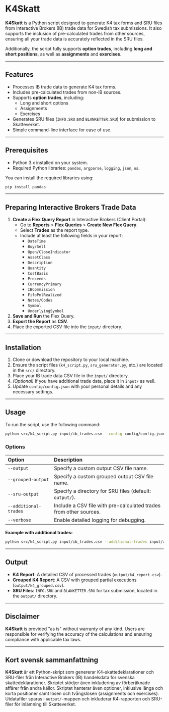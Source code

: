 # K4Skatt

**K4Skatt** is a Python script designed to generate K4 tax forms and SRU files from Interactive Brokers (IB) trade data for Swedish tax submissions. It also supports the inclusion of pre-calculated trades from other sources, ensuring all your trade data is accurately reflected in the SRU files.

Additionally, the script fully supports **option trades**, including **long and short positions**, as well as **assignments** and **exercises**.

---

## Features

- Processes IB trade data to generate K4 tax forms.
- Includes pre-calculated trades from non-IB sources.
- Supports **option trades**, including:
  - Long and short options
  - Assignments
  - Exercises
- Generates SRU files (`INFO.SRU` and `BLANKETTER.SRU`) for submission to Skatteverket.
- Simple command-line interface for ease of use.

---

## Prerequisites

- Python 3.x installed on your system.
- Required Python libraries: `pandas`, `argparse`, `logging`, `json`, `os`.

You can install the required libraries using:

```bash
pip install pandas
```

---

## Preparing Interactive Brokers Trade Data

1. **Create a Flex Query Report** in Interactive Brokers (Client Portal):
   - Go to **Reports** > **Flex Queries** > **Create New Flex Query**.
   - Select **Trades** as the report type.
   - Include at least the following fields in your report:
     - `DateTime`
     - `Buy/Sell`
     - `Open/CloseIndicator`
     - `AssetClass`
     - `Description`
     - `Quantity`
     - `CostBasis`
     - `Proceeds`
     - `CurrencyPrimary`
     - `IBCommission`
     - `FifoPnlRealized`
     - `Notes/Codes`
     - `Symbol`
     - `UnderlyingSymbol`
2. **Save and Run** the Flex Query.
3. **Export the Report** as **CSV**.
4. Place the exported CSV file into the `input/` directory.

---

## Installation

1. Clone or download the repository to your local machine.
2. Ensure the script files (`k4_script.py`, `sru_generator.py`, etc.) are located in the `src/` directory.
3. Place your IB trade data CSV file in the `input/` directory.
4. *(Optional)* If you have additional trade data, place it in `input/` as well.
5. Update `config/config.json` with your personal details and any necessary settings.

---

## Usage

To run the script, use the following command:

```bash
python src/k4_script.py input/ib_trades.csv --config config/config.json
```

### Options

| Option | Description |
|:---|:---|
| `--output` | Specify a custom output CSV file name. |
| `--grouped-output` | Specify a custom grouped output CSV file name. |
| `--sru-output` | Specify a directory for SRU files (default: `output/`). |
| `--additional-trades` | Include a CSV file with pre-calculated trades from other sources. |
| `--verbose` | Enable detailed logging for debugging. |

**Example with additional trades:**

```bash
python src/k4_script.py input/ib_trades.csv --additional-trades input/additional_trades.csv --config config/config.json
```

---

## Output

- **K4 Report**: A detailed CSV of processed trades (`output/k4_report.csv`).
- **Grouped K4 Report**: A CSV with grouped partial executions (`output/k4_grouped.csv`).
- **SRU Files**: `INFO.SRU` and `BLANKETTER.SRU` for tax submission, located in the `output/` directory.

---

## Disclaimer

**K4Skatt** is provided "as is" without warranty of any kind. Users are responsible for verifying the accuracy of the calculations and ensuring compliance with applicable tax laws.

---

## Kort svensk sammanfattning

**K4Skatt** är ett Python-skript som genererar K4-skattedeklarationer och SRU-filer från Interactive Brokers (IB) handelsdata för svenska skattedeklarationer. Skriptet stödjer även inkludering av förberäknade affärer från andra källor. Skriptet hanterar även optioner, inklusive långa och korta positioner samt lösen och tvångslösen (assignments och exercises).  
Utdatafiler sparas i `output/`-mappen och inkluderar K4-rapporten och SRU-filer för inlämning till Skatteverket.
